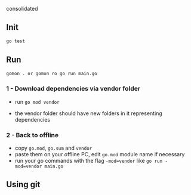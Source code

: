 consolidated


## Init
```bash
go test
```

## Run
```bash
gomon . or gomon ro go run main.go
```

### 1 - Download dependencies via vendor folder

- run `go mod vendor`

- the vendor folder should have new folders in it representing dependencies

### 2 - Back to offline

- copy `go.mod`, `go.sum` and `vendor`
- paste them on your offline PC, edit `go.mod` module name if necessary
- run your go commands with the flag `-mod=vendor` like `go run -mod=vendor main.go`

## Using git